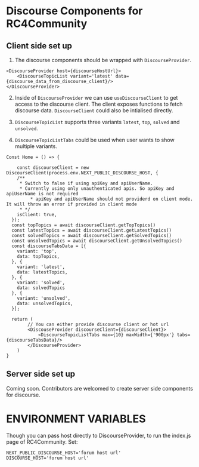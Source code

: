 # Discourse Components for RC4Community

## Client side set up
1. The discourse components should be wrapped with `DiscourseProvider`. 
```
<DiscourseProvider host={discourseHostUrl}>
	<DiscourseTopicList variant='latest' data={discourse_data_from_discourse_client}/>
</DiscourseProvider>
```
2. Inside of `DiscourseProvider` we can use `useDiscourseClient` to get access to the discourse client. The client exposes functions to fetch discourse data. `DiscourseClient` could also be intialised directly.

3. `DiscourseTopicList` supports three variants `latest`, `top`, `solved` and `unsolved`.

4. `DiscourseTopicListTabs` could be used when user wants to show multiple variants.

```
Const Home = () => {

	const discourseClient = new DiscourseClient(process.env.NEXT_PUBLIC_DISCOURSE_HOST, {
    /**
     * Switch to false if using apiKey and apiUserName.
     * Currently using only unauthenticated apis. So apiKey and apiUserName is not required
		 * apiKey and apiUserName should not providerd on client mode. It will throw an error if provided in client mode
     * */
    isClient: true, 
  });
  const topTopics = await discourseClient.getTopTopics()
  const latestTopics = await discourseClient.getLatestTopics()
  const solvedTopics = await discourseClient.getSolvedTopics()
  const unsolvedTopics = await discourseClient.getUnsolvedTopics()
  const discourseTabsData = [{
    variant: 'top',
    data: topTopics,
  }, {
    variant: 'latest',
    data: latestTopics,
  }, {
    variant: 'solved',
    data: solvedTopics
  }, {
    variant: 'unsolved',
    data: unsolvedTopics,
  }];

  return (
		// You can either provide discourse client or hot url
		<DiscouseProvider discourseClient={discourseClient}>
			<DiscourseTopicListTabs max={10} maxWidth={'900px'} tabs={discourseTabsData}/>
		</DiscourseProvider>
	)
}
```

## Server side set up
Coming soon. Contributors are welcomed to create server side components for discourse.

# ENVIRONMENT VARIABLES
Though you can pass host directly to DiscourseProvider, to run the index.js page of RC4Community. Set:
```
NEXT_PUBLIC_DISCOURSE_HOST='forum host url'
DISCOURSE_HOST='forum host url'
```